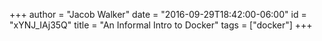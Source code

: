 +++
author = "Jacob Walker"
date = "2016-09-29T18:42:00-06:00"
id = "xYNJ_IAj35Q"
title = "An Informal Intro to Docker"
tags = ["docker"]
+++
